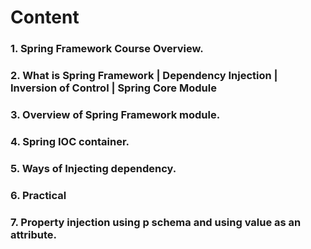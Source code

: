 # Content
### 1. Spring Framework Course Overview.
### 2. What is Spring Framework | Dependency Injection | Inversion of Control | Spring Core Module
### 3. Overview of Spring Framework module.
### 4. Spring IOC container.
### 5. Ways of Injecting dependency.
### 6. Practical
### 7. Property injection using p schema and using value as an attribute.


